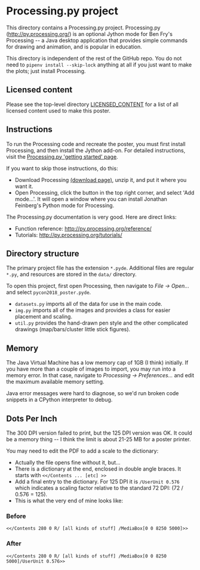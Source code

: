 # Processing.py project

This directory contains a Processing.py project.
Processing.py (http://py.processing.org/) is an optional Jython mode
for Ben Fry's Processing -- a Java desktop application that provides
simple commands for drawing and animation, and is popular in education.

This directory is independent of the rest of the GitHub repo.
You do not need to `pipenv install --skip-lock` anything at all
if you just want to make the plots; just install Processing.


## Licensed content

Please see the top-level directory
[LICENSED_CONTENT](https://github.com/tanyaschlusser/15-years-pycon/tree/master/LICENSED_CONTENT)
for a list of all licensed content used to make this poster.


## Instructions

To run the Processing code and recreate the poster, you must first
install Processing, and then install the Jython add-on. For detailed
instructions, visit
the [Processing.py 'getting started' page](http://py.processing.org/tutorials/gettingstarted/).

If you want to skip those instructions, do this:

* Download Processing [(download page)](http://processing.org/download), unzip it, and put
  it where you want it.
* Open Processing, click the button in the top right corner, and select 'Add mode...'.
  It will open a window where you can install Jonathan Feinberg's Python mode for Processing.

The Processing.py documentation is very good. Here are direct links:

* Function reference: http://py.processing.org/reference/
* Tutorials: http://py.processing.org/tutorials/


## Directory structure

The primary project file has the extension `*.pyde`.
Additional files are regular `*.py`, and resources are stored in the
`data/` directory.

To open this project, first open Processing, then navigate to
*File → Open...* and select `pycon2018_poster.pyde`.

* `datasets.py` imports all of the data for use in the main code.
* `img.py` imports all of the images and provides a class for easier placement and scaling.
* `util.py` provides the hand-drawn pen style and the other complicated
            drawings (map/bars/cluster little stick figures).


## Memory

The Java Virtual Machine has a low memory cap of 1GB (I think) initially.
If you have more than a couple of images to import, you may run into a memory error.
In that case, navigate to *Processing → Preferences...* and edit the maximum available
memory setting.

Java error messages were hard to diagnose, so we'd run broken code snippets in a
CPython interpreter to debug.


## Dots Per Inch

The 300 DPI version failed to print, but the 125 DPI version was OK.
It could be a memory thing -- I think the limit is about 21-25 MB for a poster printer.

You may need to edit the PDF to add a scale to the dictionary:
* Actually the file opens fine without it, but...
* There is a dictionary at the end, enclosed in double angle braces. It starts
  with `<</Contents ... [etc] >>`
* Add a final entry to the dictionary. For 125 DPI it is `/UserUnit 0.576`
 which indicates a scaling factor relative to the standard 72 DPI: (72 / 0.576 = 125).
* This is what the very end of mine looks like:

### Before

```
<</Contents 280 0 R/ [all kinds of stuff] /MediaBox[0 0 8250 5000]>>
```

### After

```
<</Contents 280 0 R/ [all kinds of stuff] /MediaBox[0 0 8250 5000]/UserUnit 0.576>>
```

